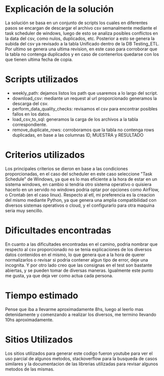 # Explicación de la solución

 La solución se basa en un conjunto de scripts los cuales en diferentes pasos se encargan de descargar
el archivo csv semanalmente mediante el task scheduler de windows, luego de esto se analiza posibles 
conflictos en la data del csv, como nulos, duplicados, etc. Posterior a esto se genera la subida del csv
ya revisado a la tabla Unificado dentro de la DB Testing_ETL. Por ultimo se genera una ultima revision, en
este caso para corroborar que la tabla no contenga duplicados y en caso de contenerlos quedarse con los que
tienen ultima fecha de copia.

# Scripts utilizados

- weekly_path: dejamos listos los path que usaremos a lo largo del script.
- download_csv: mediante un request al url proporcionado generamos la descarga del csv.
- perform_data_quality_checks: revisamos el csv para encontrar posibles fallos en los datos.
- load_csv_to_sql: generamos la carga de los archivos a la tabla correspondiente.
- remove_duplicate_rows: corroboramos que la tabla no contenga rows duplicadas, en base a las columnas 
ID, MUESTRA y RESULTADO

# Criterios utilizados
 
 Los principales criterios se dieron en base a las condiciones proporcionadas, en el caso del scheduler
en este caso seleccione "Task Schedule" de Windows, ya que es lo mas eficiente a la hora de estar en un
sistema windows, en cambio si tendria otro sistema operativo o quisiera hacerlo en un servido no windows
podria optar por opciones como AirFlow, o Crontab (en el caso linux). Respecto al etl, mi preferencia es
la creacion del mismo mediante Python, ya que genera una amplia compatibilidad con diversos sistemas operativos
o cloud, y el configurarlo para otra maquina seria muy sencillo. 

# Dificultades encontradas

 En cuanto a las dificultades encontradas en el camino, podria nombrar que respecto al csv proporcionado
no se tenia explicaciones de los diversos datos contenidos en el mismo, lo que genera que a la hora de querer
normalizarlos o revisar si podria contener algun tipo de error, deje una incognita. Y por otro lado creo que
las consignas en el test son bastante abiertas, y se pueden tomar de diversas maneras. Igualmente este punto
me gusta, ya que deja ver como actua cada persona.

# Tiempo estimado

Pense que iba a llevarme aproximadamente 8hs, luego al leerlo mas detenidamente y comenzando a realizar los 
diversos, me termino llevando 10hs aproximadamente.

# Sitios Utilizados

 Los sitios utilizados para generar este codigo fueron youtube para ver el uso parcial de algunos metodos, 
stackoverflow para la busqueda de casos similares y la documentacion de las librerias utilizadas para revisar algunos 
metodos de las mismas.
